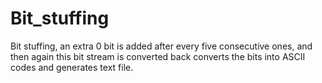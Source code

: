 # Bit_stuffing
Bit stuffing, an extra 0 bit is added after every five consecutive ones, and then again this bit stream is converted back converts the bits into ASCII codes and generates text file. 

